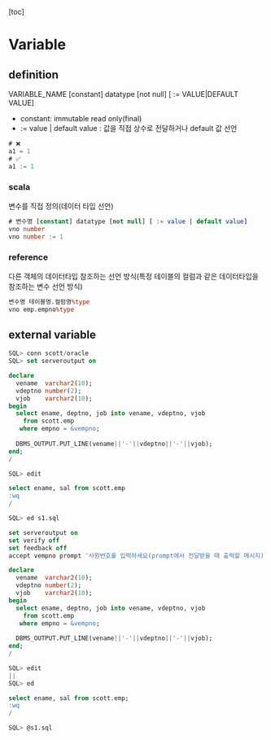 [toc]

# Variable

## definition

VARIABLE_NAME [constant] datatype [not null] [ := VALUE|DEFAULT VALUE] 

- constant: immutable read only(final)
- := value | default value : 값을 직접 상수로 전달하거나 default 값 선언

```sql
# ❌
a1 = 1
# ✅
a1 := 1
```

### scala

변수를 직접 정의(데이터 타입 선언)

```sql
# 변수명 [constant] datatype [not null] [ := value | default value]
vno number
vno number := 1
```

### reference

다른 객체의 데이터타입 참조하는 선언 방식(특정 테이블의 컬럼과 같은 데이터타입을 참조하는 변수 선언 방식)

```sql
변수명 테이블명.컬럼명%type
vno emp.empno%type
```

## external variable

```sql
SQL> conn scott/oracle
SQL> set serveroutput on

declare
  vename  varchar2(10);
  vdeptno number(2);
  vjob    varchar2(10);
begin
  select ename, deptno, job into vename, vdeptno, vjob
    from scott.emp
   where empno = &vempno;
   
  DBMS_OUTPUT.PUT_LINE(vename||'-'||vdeptno||'-'||vjob);
end;
/

SQL> edit

select ename, sal from scott.emp
:wq
/

SQL> ed s1.sql

set serveroutput on
set verify off
set feedback off
accept vempno prompt '사원번호를 입력하세요(prompt에서 전달받을 때 출력할 메시지): '

declare
  vename  varchar2(10);
  vdeptno number(2);
  vjob    varchar2(10);
begin
  select ename, deptno, job into vename, vdeptno, vjob
    from scott.emp
   where empno = &vempno;
   
  DBMS_OUTPUT.PUT_LINE(vename||'-'||vdeptno||'-'||vjob);
end;
/

SQL> edit
||
SQL> ed

select ename, sal from scott.emp;
:wq
/

SQL> @s1.sql
```

